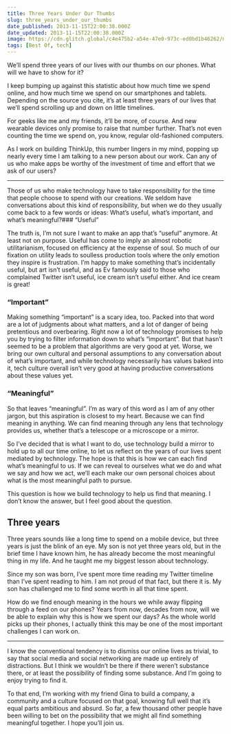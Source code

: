 ```yaml
---
title: Three Years Under Our Thumbs
slug: three_years_under_our_thumbs
date_published: 2013-11-15T22:00:38.000Z
date_updated: 2013-11-15T22:00:38.000Z
image: https://cdn.glitch.global/c4e475b2-a54e-47e0-973c-ed0bd1b46262/malcolm-bridge.jpeg?v=1670302039375
tags: [Best Of, tech]
---
```


We’ll spend three years of our lives with our thumbs on our phones. What will we have to show for it?

I keep bumping up against this statistic about how much time we spend online, and how much time we spend on our smartphones and tablets. Depending on the source you cite, it’s at least three years of our lives that we’ll spend scrolling up and down on little timelines.

For geeks like me and my friends, it’ll be more, of course. And new wearable devices only promise to raise that number further. That’s not even counting the time we spend on, you know, regular old-fashioned computers.

As I work on building ThinkUp, this number lingers in my mind, popping up nearly every time I am talking to a new person about our work. Can any of us who make apps be worthy of the investment of time and effort that we ask of our users?

---

Those of us who make technology have to take responsibility for the time that people choose to spend with our creations. We seldom have conversations about this kind of responsibility, but when we do they usually come back to a few words or ideas: What’s useful, what’s important, and what’s meaningful?### “Useful”

The truth is, I’m not sure I want to make an app that’s “useful” anymore. At least not on purpose. Useful has come to imply an almost robotic utilitarianism, focused on efficiency at the expense of soul. So much of our fixation on utility leads to soulless production tools where the only emotion they inspire is frustration. I’m happy to make something that’s incidentally useful, but art isn’t useful, and as Ev famously said to those who complained Twitter isn’t useful, ice cream isn’t useful either. And ice cream is great!

### “Important”

Making something “important” is a scary idea, too. Packed into that word are a lot of judgments about what matters, and a lot of danger of being pretentious and overbearing. Right now a lot of technology promises to help you by trying to filter information down to what’s “important”. But that hasn’t seemed to be a problem that algorithms are very good at yet. Worse, we bring our own cultural and personal assumptions to any conversation about of what’s important, and while technology necessarily has values baked into it, tech culture overall isn’t very good at having productive conversations about these values yet.

### “Meaningful”

So that leaves “meaningful”. I’m as wary of this word as I am of any other jargon, but this aspiration is closest to my heart. Because we can find meaning in anything. We can find meaning through any lens that technology provides us, whether that’s a telescope or a microscope or a mirror.

So I’ve decided that is what I want to do, use technology build a mirror to hold up to all our time online, to let us reflect on the years of our lives spent mediated by technology. The hope is that this is how we can each find what’s meaningful to us. If we can reveal to ourselves what we do and what we say and how we act, we’ll each make our own personal choices about what is the most meaningful path to pursue.

This question is how we build technology to help us find that meaning. I don’t know the answer, but I feel good about the question.

## Three years

Three years sounds like a long time to spend on a mobile device, but three years is just the blink of an eye. My son is not yet three years old, but in the brief time I have known him, he has already become the most meaningful thing in my life. And he taught me my biggest lesson about technology.

Since my son was born, I’ve spent more time reading my Twitter timeline than I’ve spent reading to him. I am not proud of that fact, but there it is. My son has challenged me to find some worth in all that time spent.

How do we find enough meaning in the hours we while away flipping through a feed on our phones? Years from now, decades from now, will we be able to explain why this is how we spent our days? As the whole world picks up their phones, I actually think this may be one of the most important challenges I can work on.

---

I know the conventional tendency is to dismiss our online lives as trivial, to say that social media and social networking are made up entirely of distractions. But I think we wouldn’t be there if there weren’t substance there, or at least the possibility of finding some substance. And I’m going to enjoy trying to find it.

To that end, I’m working with my friend Gina to build a company, a community and a culture focused on that goal, knowing full well that it’s equal parts ambitious and absurd. So far, a few thousand other people have been willing to bet on the possibility that we might all find something meaningful together. I hope you’ll join us.
